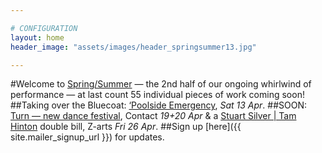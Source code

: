 ```yaml
---

# CONFIGURATION
layout: home
header_image: "assets/images/header_springsummer13.jpg"

---
```

#Welcome to [Spring/Summer](/current/2013-springsummer/index.html) — the 2nd half of our ongoing whirlwind of performance — at last count 55 individual pieces of work coming soon!    
##Taking over the Bluecoat: [‘Poolside Emergency](/current/2013-poolside/index.html), *Sat 13 Apr*.
##SOON: [Turn — new dance festival](/current/2013-turn/index.html), Contact *19+20 Apr* & a [Stuart Silver | Tam Hinton](/current/2013-springsummer/silverhinton/index.html) double bill, Z-arts *Fri 26 Apr*.
##Sign up [here]({{ site.mailer_signup_url }}) for updates.
